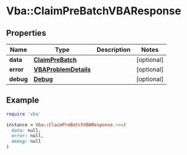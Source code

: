 # Vba::ClaimPreBatchVBAResponse

## Properties

| Name | Type | Description | Notes |
| ---- | ---- | ----------- | ----- |
| **data** | [**ClaimPreBatch**](ClaimPreBatch.md) |  | [optional] |
| **error** | [**VBAProblemDetails**](VBAProblemDetails.md) |  | [optional] |
| **debug** | [**Debug**](Debug.md) |  | [optional] |

## Example

```ruby
require 'vba'

instance = Vba::ClaimPreBatchVBAResponse.new(
  data: null,
  error: null,
  debug: null
)
```

